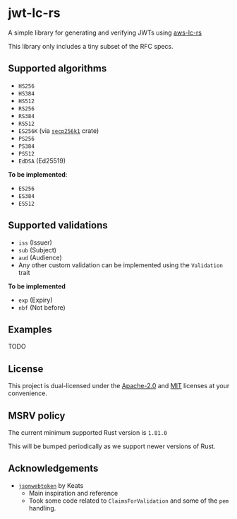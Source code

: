 # jwt-lc-rs

A simple library for generating and verifying JWTs using [aws-lc-rs](https://github.com/aws/aws-lc-rs)

This library only includes a tiny subset of the RFC specs.

## Supported algorithms
- `HS256`
- `HS384`
- `HS512`
- `RS256`
- `RS384`
- `RS512`
- `ES256K` (via [`secp256k1`](https://crates.io/crates/secp256k1) crate)
- `PS256`
- `PS384`
- `PS512`
- `EdDSA` (Ed25519)

**To be implemented**:
- `ES256`
- `ES384`
- `ES512`

## Supported validations
- `iss` (Issuer)
- `sub` (Subject)
- `aud` (Audience)
- Any other custom validation can be implemented using the `Validation` trait

**To be implemented**
- `exp` (Expiry)
- `nbf` (Not before)

## Examples

TODO

## License

This project is dual-licensed under the [Apache-2.0](LICENSE-APACHE) and [MIT](LICENSE-MIT) licenses at your convenience.

## MSRV policy

The current minimum supported Rust version is `1.81.0`

This will be bumped periodically as we support newer versions of Rust.

## Acknowledgements
- [`jsonwebtoken`](https://github.com/Keats/jsonwebtoken) by Keats
  - Main inspiration and reference
  - Took some code related to `ClaimsForValidation` and some of the `pem` handling.
